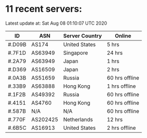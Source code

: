 # 11 recent servers:

Latest update at: Sat Aug 08 01:10:07 UTC 2020

| ID | ASN | Server Country | Online |
| -- | --- | -------------- | ------ |
| #.D09B | AS174 | United States | 5 hrs |
| #.7F1D | AS63949 | Singapore | 24 hrs |
| #.2A79 | AS63949 | Japan | 1 hrs |
| #.D369 | AS16509 | Japan | 2 hrs |
| #.0A3B | AS51659 | Russia | 60 hrs offline |
| #.33B9 | AS63888 | Hong Kong | 1 hrs offline |
| #.1F2B | AS49392 | Russia | 60 hrs offline |
| #.4151 | AS4760 | Hong Kong | 60 hrs offline |
| #.587B | N/A | N/A | 60 hrs offline |
| #.770F | AS202425 | Netherlands | 12 hrs |
| #.6B5C | AS16913 | United States | 2 hrs offline |

